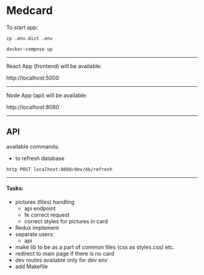 # Medcard


To start app:
```
cp .env.dist .env
```
```
docker-compose up
```

---

React App (frontend) will be available:

http://localhost:5000

---
Node App (api) will be available:

http://localhost:8080

---

## API

available commands:
- to refresh database
```
http POST localhost:8080/dev/db/refresh
```

---

#### Tasks:

- pictures (files) handling
    - api endpoint
    - fe correct request
    - correct styles for pictures in card
- Redux implement
- separate users:
    - api
- make lib to be as a part of common files (css as styles.css) etc.
- redirect to main page if there is no card
- dev routes available only for dev env
- add Makefile